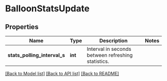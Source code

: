 # BalloonStatsUpdate

## Properties
Name | Type | Description | Notes
------------ | ------------- | ------------- | -------------
**stats_polling_interval_s** | **int** | Interval in seconds between refreshing statistics. | 

[[Back to Model list]](../README.md#documentation-for-models) [[Back to API list]](../README.md#documentation-for-api-endpoints) [[Back to README]](../README.md)

